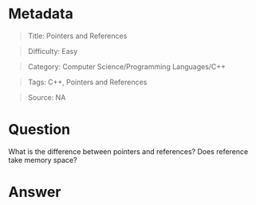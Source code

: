 # Metadata
> Title: Pointers and References

> Difficulty: Easy

> Category: Computer Science/Programming Languages/C++

> Tags: C++, Pointers and References

> Source: NA

# Question
What is the difference between pointers and references? Does reference take memory space?

# Answer

